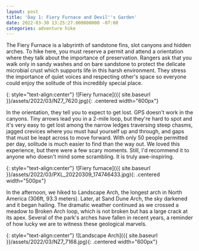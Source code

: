 ```yaml
---
layout: post
title: 'Day 1: Fiery Furnace and Devil''s Garden'
date: 2022-03-30 13:25:27.000000000 -07:00
categories: adventure hike
---
```

<link rel="stylesheet" href="{{ site.baseurl }}/post-styles.css">

The Fiery Furnace is a labyrinth of sandstone fins, slot canyons and hidden arches. To hike here, you must reserve a permit and attend a orientation where they talk about the importance of preservation. Rangers ask that you walk only in sandy washes and on bare sandstone to protect the delicate microbial crust which supports life in this harsh environment. They stress the importance of quiet voices and respecting other's space so everyone could enjoy the solitude of this incredibly special place.

{: style="text-align:center"}
![Fiery furnace]({{ site.baseurl }}/assets/2022/03/NZ7_7620.jpg){: .centered width="600px"}

In the orientation, they tell you to expect to get lost. GPS doesn’t work in the canyons. Tiny arrows lead you in a 2-mile loop, but they're hard to spot and it's very easy to get lost among the narrow ledges traversing steep chasms, jagged crevices where you must haul yourself up and through, and gaps that must be leapt across to move forward. With only 50 people permitted per day, solitude is much easier to find than the way out. We loved this experience, but there were a few scary moments. Still, I'd recommend it to anyone who doesn't mind some scrambling. It is truly awe-inspiring.

{: style="text-align:center"}
![Fiery furnace]({{ site.baseurl }}/assets/2022/03/PXL_20220309_174746433.jpg){: .centered width="500px"}

In the afternoon, we hiked to Landscape Arch, the longest arch in North America (306ft, 93.3 meters). Later, at Sand Dune Arch, the sky darkened and it began hailing. The dramatic weather continued as we crossed a meadow to Broken Arch loop, which is not broken but has a large crack at its apex. Several of the park's arches have fallen in recent years, a reminder of how lucky we are to witness these geological marvels.</p>

{: style="text-align:center"}
![Landscape Arch]({{ site.baseurl }}/assets/2022/03/NZ7_7168.jpg){: .centered width="600px"}
